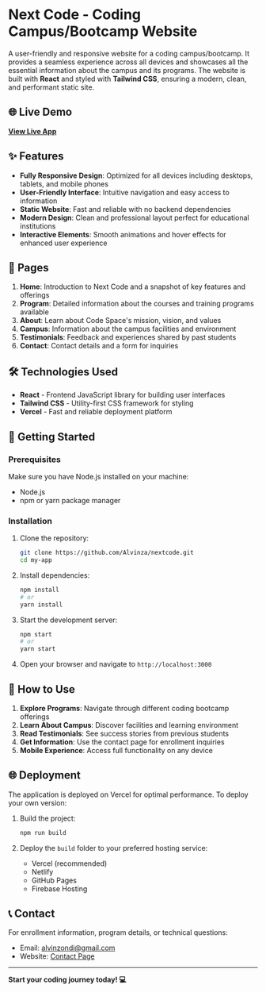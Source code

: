 # Next Code - Coding Campus/Bootcamp Website

A user-friendly and responsive website for a coding campus/bootcamp. It provides a seamless experience across all devices and showcases all the essential information about the campus and its programs. The website is built with **React** and styled with **Tailwind CSS**, ensuring a modern, clean, and performant static site.

## 🌐 Live Demo

**[View Live App](https://your-nextcode-app.vercel.app)**

## ✨ Features

- **Fully Responsive Design**: Optimized for all devices including desktops, tablets, and mobile phones
- **User-Friendly Interface**: Intuitive navigation and easy access to information
- **Static Website**: Fast and reliable with no backend dependencies
- **Modern Design**: Clean and professional layout perfect for educational institutions
- **Interactive Elements**: Smooth animations and hover effects for enhanced user experience

## 📄 Pages

1. **Home**: Introduction to Next Code and a snapshot of key features and offerings
2. **Program**: Detailed information about the courses and training programs available
3. **About**: Learn about Code Space's mission, vision, and values
4. **Campus**: Information about the campus facilities and environment
5. **Testimonials**: Feedback and experiences shared by past students
6. **Contact**: Contact details and a form for inquiries

## 🛠️ Technologies Used

- **React** - Frontend JavaScript library for building user interfaces
- **Tailwind CSS** - Utility-first CSS framework for styling
- **Vercel** - Fast and reliable deployment platform

## 🚀 Getting Started

### Prerequisites

Make sure you have Node.js installed on your machine:
- Node.js 
- npm or yarn package manager

### Installation

1. Clone the repository:
   ```bash
   git clone https://github.com/Alvinza/nextcode.git
   cd my-app
   ```

2. Install dependencies:
   ```bash
   npm install
   # or
   yarn install
   ```

3. Start the development server:
   ```bash
   npm start
   # or
   yarn start
   ```

4. Open your browser and navigate to `http://localhost:3000`

## 📖 How to Use

1. **Explore Programs**: Navigate through different coding bootcamp offerings
2. **Learn About Campus**: Discover facilities and learning environment
3. **Read Testimonials**: See success stories from previous students
4. **Get Information**: Use the contact page for enrollment inquiries
5. **Mobile Experience**: Access full functionality on any device

## 🌐 Deployment

The application is deployed on Vercel for optimal performance. To deploy your own version:

1. Build the project:
   ```bash
   npm run build
   ```

2. Deploy the `build` folder to your preferred hosting service:
   - Vercel (recommended)
   - Netlify
   - GitHub Pages
   - Firebase Hosting

## 📞 Contact

For enrollment information, program details, or technical questions:
- Email: alvinzondi@gmail.com
- Website: [Contact Page](https://your-nextcode-app.vercel.app/contact)

---

**Start your coding journey today! 💻**
